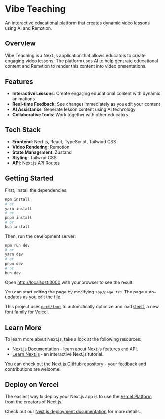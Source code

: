 # Vibe Teaching

An interactive educational platform that creates dynamic video lessons using AI and Remotion.

## Overview

Vibe Teaching is a Next.js application that allows educators to create engaging video lessons. The platform uses AI to help generate educational content and Remotion to render this content into video presentations.

## Features

- **Interactive Lessons**: Create engaging educational content with dynamic animations
- **Real-time Feedback**: See changes immediately as you edit your content
- **AI Assistance**: Generate lesson content using AI technology
- **Collaborative Tools**: Work together with other educators

## Tech Stack

- **Frontend**: Next.js, React, TypeScript, Tailwind CSS
- **Video Rendering**: Remotion
- **State Management**: Zustand
- **Styling**: Tailwind CSS
- **API**: Next.js API Routes

## Getting Started

First, install the dependencies:

```bash
npm install
# or
yarn install
# or
pnpm install
# or
bun install
```

Then, run the development server:

```bash
npm run dev
# or
yarn dev
# or
pnpm dev
# or
bun dev
```

Open [http://localhost:3000](http://localhost:3000) with your browser to see the result.

You can start editing the page by modifying `app/page.tsx`. The page auto-updates as you edit the file.

This project uses [`next/font`](https://nextjs.org/docs/app/building-your-application/optimizing/fonts) to automatically optimize and load [Geist](https://vercel.com/font), a new font family for Vercel.

## Learn More

To learn more about Next.js, take a look at the following resources:

- [Next.js Documentation](https://nextjs.org/docs) - learn about Next.js features and API.
- [Learn Next.js](https://nextjs.org/learn) - an interactive Next.js tutorial.

You can check out [the Next.js GitHub repository](https://github.com/vercel/next.js) - your feedback and contributions are welcome!

## Deploy on Vercel

The easiest way to deploy your Next.js app is to use the [Vercel Platform](https://vercel.com/new?utm_medium=default-template&filter=next.js&utm_source=create-next-app&utm_campaign=create-next-app-readme) from the creators of Next.js.

Check out our [Next.js deployment documentation](https://nextjs.org/docs/app/building-your-application/deploying) for more details.
